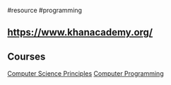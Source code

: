 #resource #programming

https://www.khanacademy.org/
---
## Courses
[Computer Science Principles](https://www.khanacademy.org/computing/ap-computer-science-principles)
[Computer Programming](https://www.khanacademy.org/computing/computer-programming)
